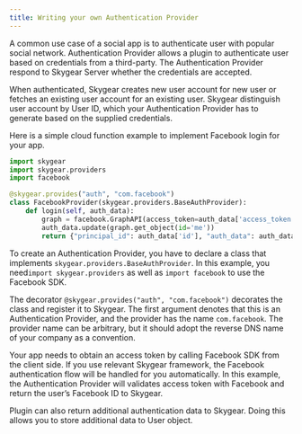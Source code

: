 ```yaml
---
title: Writing your own Authentication Provider
---
```


A common use case of a social app is to authenticate user with popular social network. Authentication Provider allows a plugin to authenticate user based on credentials from a third-party. The Authentication Provider respond to Skygear Server whether the credentials are accepted.

When authenticated, Skygear creates new user account for new user or fetches an existing user account for an existing user. Skygear distinguish user account by User ID, which your Authentication Provider has to generate based on the supplied credentials.

Here is a simple cloud function example to implement Facebook login for your app.

```python
import skygear
import skygear.providers
import facebook

@skygear.provides("auth", "com.facebook")
class FacebookProvider(skygear.providers.BaseAuthProvider):
    def login(self, auth_data):
        graph = facebook.GraphAPI(access_token=auth_data['access_token'])
        auth_data.update(graph.get_object(id='me'))
        return {"principal_id": auth_data['id'], "auth_data": auth_data}
```

To create an Authentication Provider, you have to declare a class that implements `skygear.providers.BaseAuthProvider`. In this example, you need`import skygear.providers` as well as `import facebook` to use the Facebook SDK.

The decorator `@skygear.provides("auth", "com.facebook")` decorates the class and register it to Skygear. The first argument denotes that this is an Authentication Provider, and the provider has the name `com.facebook`. The provider name can be arbitrary, but it should adopt the reverse DNS name of your company as a convention.

Your app needs to obtain an access token by calling Facebook SDK from the client side. If you use relevant Skygear framework, the Facebook authentication flow will be handled for you automatically. In this example, the Authentication Provider will validates access token with Facebook and return the user’s Facebook ID to Skygear.

Plugin can also return additional authentication data to Skygear. Doing this allows you to store additional data to User object.
